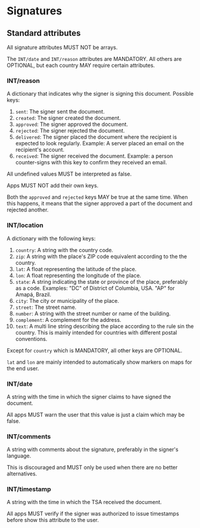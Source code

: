 # Signatures

## Standard attributes

All signature attributes MUST NOT be arrays.

The `INT/date` and `INT/reason` attributes are MANDATORY. All others are OPTIONAL, but each country MAY require certain attributes.

### INT/reason

A dictionary that indicates why the signer is signing this document. Possible keys:

1. `sent`: The signer sent the document.
2. `created`: The signer created the document.
3. `approved`: The signer approved the document.
4. `rejected`: The signer rejected the document.
4. `delivered`: The signer placed the document where the recipient is expected to look regularly. Example: A server placed an email on the recipient's account.
5. `received`: The signer received the document. Example: a person counter-signs with this key to confirm they received an email.

All undefined values MUST be interpreted as false.

Apps MUST NOT add their own keys. 

Both the `approved` and `rejected` keys MAY be true at the same time. When this happens, it means that the signer approved a part of the document and rejected another. 

### INT/location

A dictionary with the following keys:

1. `country`: A string with the country code.
2. `zip`: A string with the place's ZIP code equivalent according to the the country.
3. `lat`: A float representing the latitude of the place.
4. `lon`: A float representing the longitude of the place.
5. `state`: A string indicating the state or province of the place, preferably as a code. Examples: "DC" of District of Columbia, USA. "AP" for Amapá, Brazil.
6. `city`: The city or municipality of the place.
7. `street`: The street name.
8. `number`: A string with the street number or name of the building.
9. `complement`: A complement for the address.
10. `text`: A multi line string describing the place according to the rule sin the country. This is mainly intended for countries with different postal conventions.

Except for `country` which is MANDATORY, all other keys are OPTIONAL.

`lat` and `lon` are mainly intended to automatically show markers on maps for the end user.

### INT/date

A string with the time in which the signer claims to have signed the document.

All apps MUST warn the user that this value is just a claim which may be false.

### INT/comments

A string with comments about the signature, preferably in the signer's language.

This is discouraged and MUST only be used when there are no better alternatives.

### INT/timestamp

A string with the time in which the TSA received the document.

All apps MUST verify if the signer was authorized to issue timestamps before show this attribute to the user.